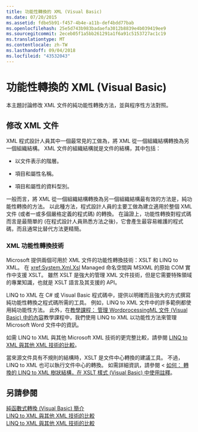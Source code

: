 ```yaml
---
title: 功能性轉換的 XML (Visual Basic)
ms.date: 07/20/2015
ms.assetid: fdbe5b91-f457-4b4e-a11b-def4bdd77bab
ms.openlocfilehash: 25e5d743b983badaefa3012b8839e4b039419ee9
ms.sourcegitcommit: 2eceb05f1a5bb261291a1f6a91c5153727ac1c19
ms.translationtype: MT
ms.contentlocale: zh-TW
ms.lasthandoff: 09/04/2018
ms.locfileid: "43532043"
---
```

# <a name="functional-transformation-of-xml-visual-basic"></a>功能性轉換的 XML (Visual Basic)
本主題討論修改 XML 文件的純功能性轉換方法，並與程序性方法對照。  
  
## <a name="modifying-an-xml-document"></a>修改 XML 文件  
 XML 程式設計人員其中一個最常見的工做為，將 XML 從一個組織結構轉換為另一個組織結構。 XML 文件的組織結構就是文件的結構，其中包括：  
  
-   以文件表示的階層。  
  
-   項目和屬性名稱。  
  
-   項目和屬性的資料型別。  
  
 一般而言，將 XML 從一個組織結構轉換為另一個組織結構最有效的方法是，純功能性轉換的方法。 以此種方法，程式設計人員的主要工做為建立適用於整個 XML 文件 (或者一或多個嚴格定義的程式碼) 的轉換。 在論證上，功能性轉換對程式碼而言是最簡單的 (在程式設計人員熟悉方法之後)，它會產生最容易維護的程式碼，而且通常比替代方法更精簡。  
  
### <a name="xml-functional-transformational-technologies"></a>XML 功能性轉換技術  
 Microsoft 提供兩個可用於 XML 文件的功能性轉換技術：XSLT 和 LINQ to XML。 在 <xref:System.Xml.Xsl> Managed 命名空間與 MSXML 的原始 COM 實作中支援 XSLT。 雖然 XSLT 是強大的管理 XML 文件技術，但是它需要特殊領域的專業知識，也就是 XSLT 語言及其支援的 API。  
  
 LINQ to XML 在 C# 或 Visual Basic 程式碼中，提供以明確而且強大的方式撰寫純功能性轉換之程式碼所需的工具。 例如，LINQ to XML 文件中的許多範例都使用純功能性方法。 此外，在[教學課程： 管理 WordprocessingML 文件 (Visual Basic) 中的內容](../../../../visual-basic/programming-guide/concepts/linq/tutorial-manipulating-content-in-a-wordprocessingml-document.md)教學課程中，我們使用 LINQ to XML 以功能性方法來管理 Microsoft Word 文件中的資訊。  
  
 如需 LINQ to XML 與其他 Microsoft XML 技術的更完整比較，請參閱 [LINQ to XML 與其他 XML 技術的比較](../../../../visual-basic/programming-guide/concepts/linq/linq-to-xml-vs-other-xml-technologies.md)。  
  
 當來源文件具有不規則的結構時，XSLT 是文件中心轉換的建議工具。 不過，LINQ to XML 也可以執行文件中心的轉換。 如需詳細資訊，請參閱 <<c0> [ 如何： 轉換的 LINQ to XML 樹狀結構，在 XSLT 樣式 (Visual Basic) 中使用註釋](../../../../visual-basic/programming-guide/concepts/linq/how-to-use-annotation-trees-to-transform-linq-to-xml-trees-in-an-xslt-style.md)。  
  
## <a name="see-also"></a>另請參閱  
 [純函數式轉換 (Visual Basic) 簡介](../../../../visual-basic/programming-guide/concepts/linq/introduction-to-pure-functional-transformations.md)  
 [LINQ to XML 與其他 XML 技術的比較](../../../../visual-basic/programming-guide/concepts/linq/linq-to-xml-vs-other-xml-technologies.md)  
 [LINQ to XML 與其他 XML 技術的比較](https://msdn.microsoft.com/library/7ba1eecf-f09a-42de-bc80-22ca5b2e42d3)
